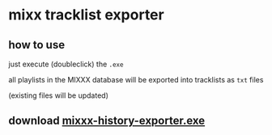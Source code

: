# mixx tracklist exporter

## how to use

just execute (doubleclick) the `.exe`

all playlists in the MIXXX database will be exported into tracklists as `txt` files

(existing files will be updated)

## download [mixxx-history-exporter.exe](https://github.com/NikkyAI/setlist-export/releases/download/nightly/mixxx-history-exporter.exe)
